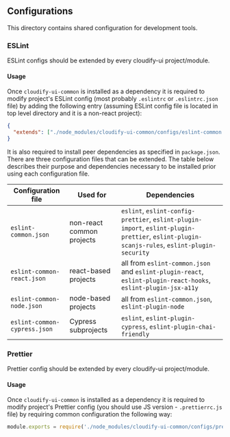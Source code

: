 ## Configurations

This directory contains shared configuration for development tools.


### ESLint

ESLint configs should be extended by every cloudify-ui project/module.

#### Usage

Once `cloudify-ui-common` is installed as a dependency it is required to modify project's ESLint config (most probably `.eslintrc` or `.eslintrc.json` file) by adding the following entry (assuming ESLint config file is located in top level directory and it is a non-react project):
```json
{
  "extends": ["./node_modules/cloudify-ui-common/configs/eslint-common.json"]
}
```
It is also required to install peer dependencies as specified in `package.json`.
There are three configuration files that can be extended. 
The table below describes their purpose and dependencies necessary to be installed prior using each configuration file.  

| Configuration file           | Used for                  | Dependencies |
|---                           |---                        |---|
| `eslint-common.json`         | non-react common projects | `eslint`, `eslint-config-prettier`, `eslint-plugin-import`, `eslint-plugin-prettier`, `eslint-plugin-scanjs-rules`, `eslint-plugin-security` |
| `eslint-common-react.json`   | react-based projects      | all from `eslint-common.json` and `eslint-plugin-react`, `eslint-plugin-react-hooks`, `eslint-plugin-jsx-a11y` |
| `eslint-common-node.json`    | node-based projects       | all from `eslint-common.json`, `eslint-plugin-node` |
| `eslint-common-cypress.json` | Cypress subprojects       | `eslint`, `eslint-plugin-cypress`, `eslint-plugin-chai-friendly` |


### Prettier

Prettier config should be extended by every cloudify-ui project/module.

#### Usage

Once `cloudify-ui-common` is installed as a dependency it is required to modify project's Prettier config (you should use JS version - `.prettierrc.js` file) by requiring common configuration the following way:
```js
module.exports = require('./node_modules/cloudify-ui-common/configs/prettier-common.json');
```
